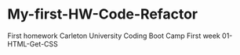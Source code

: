 # My-first-HW-Code-Refactor
First homework Carleton University Coding Boot Camp
First week 01-HTML-Get-CSS
